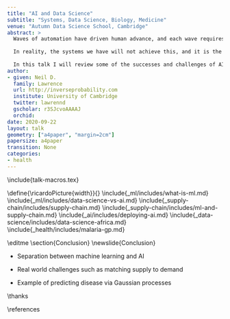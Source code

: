 ```yaml
---
title: "AI and Data Science"
subtitle: "Systems, Data Science, Biology, Medicine"
venue: "Autumn Data Science School, Cambridge"
abstract: >
  Waves of automation have driven human advance, and each wave requires humans to The promise of AI is to launch new systems of automated intellectual endeavour that will be the first systems to adapt to us. 
  
  In reality, the systems we have will not achieve this, and it is the biological sciences that teach us this lesson most starkly. 
  
  In this talk I will review some of the successes and challenges of AI and its deployment and propose practical visions for the future based on approaches that have worked in the past. 
author:
- given: Neil D.
  family: Lawrence
  url: http://inverseprobability.com
  institute: University of Cambridge
  twitter: lawrennd
  gscholar: r3SJcvoAAAAJ
  orchid: 
date: 2020-09-22
layout: talk
geometry: ["a4paper", "margin=2cm"]
papersize: a4paper
transition: None
categories:
- health
---
```


\include{talk-macros.tex}

\define{\ricardoPicture{width}}{}
\include{_ml/includes/what-is-ml.md}
\include{_ml/includes/data-science-vs-ai.md}
\include{_supply-chain/includes/supply-chain.md}
\include{_supply-chain/includes/ml-and-supply-chain.md}
\include{_ai/includes/deploying-ai.md}
\include{_data-science/includes/data-science-africa.md}
\include{_health/includes/malaria-gp.md}


\editme
\section{Conclusion}
\newslide{Conclusion}

* Separation between machine learning and AI

* Real world challenges such as matching supply to demand

* Example of predicting disease via Gaussian processes


\thanks

\references
